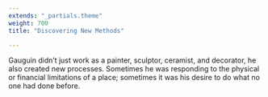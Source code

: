 ```yaml
---
extends: "_partials.theme"
weight: 700
title: "Discovering New Methods"

---
```


Gauguin didn’t just work as a painter, sculptor, ceramist, and decorator, he also created new processes. Sometimes he was responding to the physical or financial limitations of a place; sometimes it was his desire to do what no one had done before.
